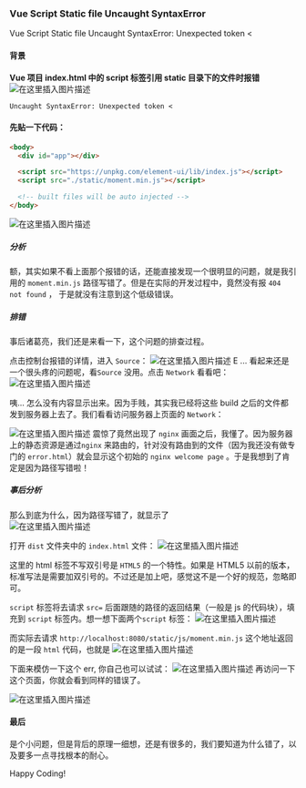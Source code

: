 ### Vue Script Static file Uncaught SyntaxError

Vue Script Static file Uncaught SyntaxError: Unexpected token <

#### 背景

**Vue 项目 index.html 中的 script 标签引用 static 目录下的文件时报错**
![在这里插入图片描述](https://chatflow-files-cdn-1256085166.file.myqcloud.com/20181018213544254.png)

```
Uncaught SyntaxError: Unexpected token <
```

#### 先贴一下代码：

```html
<body>
  <div id="app"></div>

  <script src="https://unpkg.com/element-ui/lib/index.js"></script>
  <script src="./static/moment.min.js"></script>

  <!-- built files will be auto injected -->
</body>
```

![在这里插入图片描述](https://chatflow-files-cdn-1256085166.file.myqcloud.com/20181018214240409.png)

##### 分析

额，其实如果不看上面那个报错的话，还能直接发现一个很明显的问题，就是我引用的 `moment.min.js` 路径写错了。但是在实际的开发过程中，竟然没有报 `404 not found` ， 于是就没有注意到这个低级错误。

##### 排错

事后诸葛亮，我们还是来看一下，这个问题的排查过程。

点击控制台报错的详情，进入 `Source`：
![在这里插入图片描述](https://chatflow-files-cdn-1256085166.file.myqcloud.com/20181018215149962.png)
E ...
看起来还是一个很头疼的问题呢，看`Source` 没用。点击 `Network` 看看吧：
![在这里插入图片描述](https://chatflow-files-cdn-1256085166.file.myqcloud.com/2018101821532527.png)

咦... 怎么没有内容显示出来。因为手贱，其实我已经将这些 build 之后的文件都发到服务器上去了。我们看看访问服务器上页面的 `Network`：

![在这里插入图片描述](https://chatflow-files-cdn-1256085166.file.myqcloud.com/20181018215614602.png)
震惊了竟然出现了 `nginx` 画面之后，我懂了。因为服务器上的静态资源是通过`nginx` 来路由的，针对没有路由到的文件（因为我还没有做专门的 `error.html`）就会显示这个初始的 `nginx welcome page` 。于是我想到了肯定是因为路径写错啦！

##### 事后分析

那么到底为什么，因为路径写错了，就显示了  
![在这里插入图片描述](https://chatflow-files-cdn-1256085166.file.myqcloud.com/20181018213544254.png)

打开 `dist` 文件夹中的 `index.html` 文件：
![在这里插入图片描述](https://chatflow-files-cdn-1256085166.file.myqcloud.com/20181018220611110.png)

这里的 html 标签不写双引号是 `HTML5` 的一个特性。如果是 HTML5 以前的版本，标准写法是需要加双引号的。不过还是加上吧，感觉这不是一个好的规范，忽略即可。

`script` 标签将去请求 `src=` 后面跟随的路径的返回结果（一般是 js 的代码块），填充到 `script` 标签内。想一想下面两个`script` 标签：
![在这里插入图片描述](https://chatflow-files-cdn-1256085166.file.myqcloud.com/20181018221051321.png)

而实际去请求 `http://localhost:8080/static/js/moment.min.js` 这个地址返回的是一段 `html` 代码，也就是
![在这里插入图片描述](https://chatflow-files-cdn-1256085166.file.myqcloud.com/20181018215149962.png)

下面来模仿一下这个 err, 你自己也可以试试：
![在这里插入图片描述](https://chatflow-files-cdn-1256085166.file.myqcloud.com/20181018221629848.png)
再访问一下这个页面，你就会看到同样的错误了。

![在这里插入图片描述](https://chatflow-files-cdn-1256085166.file.myqcloud.com/20181018221644107.png)

#### 最后

是个小问题，但是背后的原理一细想，还是有很多的，我们要知道为什么错了，以及要多一点寻找根本的耐心。

Happy Coding!
